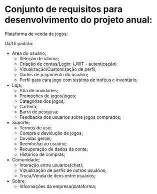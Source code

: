# Conjunto de requisitos para desenvolvimento do projeto anual:
 
Plataforma de venda de jogos:

Ux/Ui padrão:
- Area do usuário;
     - Seleção de idioma;
     - Criação de contas/Login; (JWT - autenticação)
     - Vizualização/Customização de perfil; 
     - Dados de pagamento do usuário;
     - Perfil para cara jogo com sistema de troféus e inventário;
- Loja;
     - Aba de novidades;
     - Promoções de jogos/jogos;
     - Categorias dos jogos;
     - Carteira;
     - Barra de pesquisa;
     - Feedbacks dos usuarios sobre jogos comprados;
- Suporte;
     - Termos de uso;
     - Compra e devolução de jogos;
     - Duvidas gerais;
     - Reembolso ao usuário;
     - Recuperação de dados da conta;
     - Hístórico de compras;
- Comunidade;
     - Interação entre usuários(chat);
     - Vizualização de perfis de outros usuários;
     - Troca/Venda de itens entre usuários;
- Sobre;
     - Informações da empresa/plataforma;
 

 

